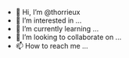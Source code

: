 - 👋 Hi, I’m @thorrieux
- 👀 I’m interested in ...
- 🌱 I’m currently learning ...
- 💞️ I’m looking to collaborate on ...
- 📫 How to reach me ...

<!---
thorrieux/thorrieux is a ✨ special ✨ repository because its `README.md` (this file) appears on your GitHub profile.
You can click the Preview link to take a look at your changes.
--->
